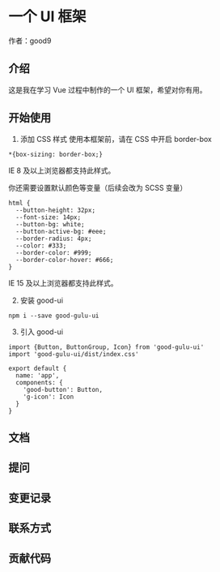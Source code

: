 # 一个 UI 框架

作者：good9

## 介绍

这是我在学习 Vue 过程中制作的一个 UI 框架，希望对你有用。

## 开始使用

1. 添加 CSS 样式 使用本框架前，请在 CSS 中开启 border-box

```
*{box-sizing: border-box;}
```

IE 8 及以上浏览器都支持此样式。

你还需要设置默认颜色等变量（后续会改为 SCSS 变量）

```
html {
  --button-height: 32px;
  --font-size: 14px;
  --button-bg: white;
  --button-active-bg: #eee;
  --border-radius: 4px;
  --color: #333;
  --border-color: #999;
  --border-color-hover: #666;
}
```

IE 15 及以上浏览器都支持此样式。

2. 安装 good-ui

```
npm i --save good-gulu-ui
```

3. 引入 good-ui

```
import {Button, ButtonGroup, Icon} from 'good-gulu-ui'
import 'good-gulu-ui/dist/index.css'

export default {
  name: 'app',
  components: {
    'good-button': Button,
    'g-icon': Icon
  }
}
```

## 文档

## 提问

## 变更记录

## 联系方式

## 贡献代码
